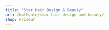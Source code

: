 ```yaml
---
title: "Star Hair Design & Beauty"
url: /bathgate/star-hair-design-und-beauty/
shop: Friseur
---
```

